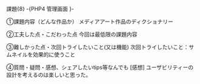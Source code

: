 課題{8} -{PHP4 管理画面 }-

①課題内容（どんな作品か）
メディアアート作品のディクショナリー

②工夫した点・こだわった点
今回は最低限の課題内容

③難しかった点・次回トライしたいこと(又は機能)
次回トライしたいこと：サムネイルを効果的に使うこと

④質問・疑問・感想、シェアしたいtips等なんでも
[感想]
ユーザビリティーの設計を考えるのは楽しいと思った。
